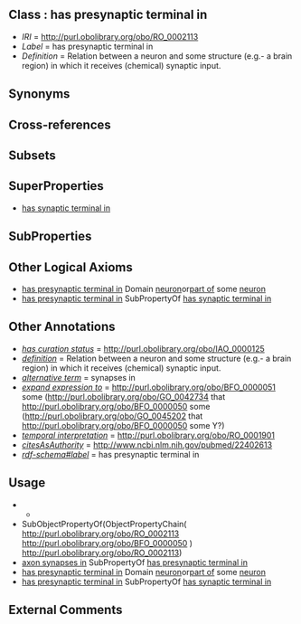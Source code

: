 
## Class : has presynaptic terminal in

 * *IRI* = http://purl.obolibrary.org/obo/RO_0002113
 * *Label* = has presynaptic terminal in
 * *Definition* = Relation between a neuron and some structure (e.g.- a brain region) in which it receives (chemical) synaptic input.

## Synonyms


## Cross-references


## Subsets


## SuperProperties

 * [has synaptic terminal in](../../RO/30/RO_0002130.md)

## SubProperties


## Other Logical Axioms

 * [has presynaptic terminal in](../../RO/13/RO_0002113.md) Domain [neuron](../../CL/40/CL_0000540.md)or[part of](../../BFO/50/BFO_0000050.md) some [neuron](../../CL/40/CL_0000540.md)
 * [has presynaptic terminal in](../../RO/13/RO_0002113.md) SubPropertyOf [has synaptic terminal in](../../RO/30/RO_0002130.md)

## Other Annotations

 * *[has curation status](../../IAO/14/IAO_0000114.md)* = http://purl.obolibrary.org/obo/IAO_0000125
 * *[definition](../../IAO/15/IAO_0000115.md)* = Relation between a neuron and some structure (e.g.- a brain region) in which it receives (chemical) synaptic input.
 * *[alternative term](../../IAO/18/IAO_0000118.md)* = synapses in
 * *[expand expression to](../../IAO/24/IAO_0000424.md)* = <http://purl.obolibrary.org/obo/BFO_0000051> some (<http://purl.obolibrary.org/obo/GO_0042734> that <http://purl.obolibrary.org/obo/BFO_0000050> some (<http://purl.obolibrary.org/obo/GO_0045202> that <http://purl.obolibrary.org/obo/BFO_0000050> some Y?)
 * *[temporal interpretation](../../RO/00/RO_0001900.md)* = http://purl.obolibrary.org/obo/RO_0001901
 * *[citesAsAuthority](../../ty/citesAsAuthority.md)* = http://www.ncbi.nlm.nih.gov/pubmed/22402613
 * *[rdf-schema#label](../../el/rdf-schema#label.md)* = has presynaptic terminal in

## Usage

 * -
 * SubObjectPropertyOf(ObjectPropertyChain( <http://purl.obolibrary.org/obo/RO_0002113> <http://purl.obolibrary.org/obo/BFO_0000050> ) <http://purl.obolibrary.org/obo/RO_0002113>)
 * [axon synapses in](../../RO/02/RO_0002102.md) SubPropertyOf [has presynaptic terminal in](../../RO/13/RO_0002113.md)
 * [has presynaptic terminal in](../../RO/13/RO_0002113.md) Domain [neuron](../../CL/40/CL_0000540.md)or[part of](../../BFO/50/BFO_0000050.md) some [neuron](../../CL/40/CL_0000540.md)
 * [has presynaptic terminal in](../../RO/13/RO_0002113.md) SubPropertyOf [has synaptic terminal in](../../RO/30/RO_0002130.md)

## External Comments


